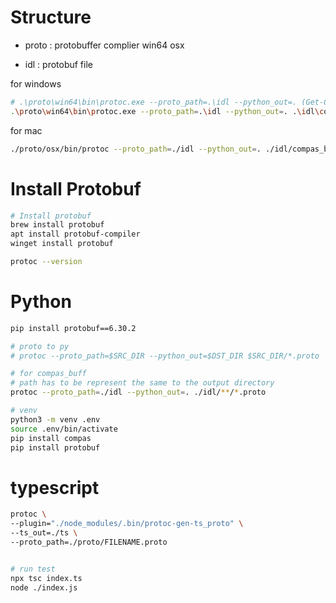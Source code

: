 # Structure
- proto : protobuffer complier
  win64
  osx

- idl : protobuf file

for windows
```bash
# .\proto\win64\bin\protoc.exe --proto_path=.\idl --python_out=. (Get-ChildItem -Path ".\idl\compas_buff\data\*.proto" -File)
.\proto\win64\bin\protoc.exe --proto_path=.\idl --python_out=. .\idl\compas_buff\data\*.proto
```
for mac
```bash
./proto/osx/bin/protoc --proto_path=./idl --python_out=. ./idl/compas_buff/**/*.proto
```

# Install Protobuf

```bash
# Install protobuf
brew install protobuf
apt install protobuf-compiler
winget install protobuf

protoc --version
```

# Python

```bash
pip install protobuf==6.30.2

# proto to py
# protoc --proto_path=$SRC_DIR --python_out=$DST_DIR $SRC_DIR/*.proto

# for compas_buff
# path has to be represent the same to the output directory
protoc --proto_path=./idl --python_out=. ./idl/**/*.proto
```

```bash
# venv
python3 -m venv .env
source .env/bin/activate
pip install compas
pip install protobuf
```

# typescript

```bash
protoc \
--plugin="./node_modules/.bin/protoc-gen-ts_proto" \
--ts_out=./ts \
--proto_path=./proto/FILENAME.proto


# run test
npx tsc index.ts
node ./index.js